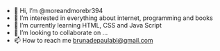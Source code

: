 - 👋 Hi, I’m @moreandmorebr394
- 👀 I’m interested in everything about internet, programming and books
- 🌱 I’m currently learning HTML, CSS and Java Script
- 💞️ I’m looking to collaborate on ...
- 📫 How to reach me brunadepaulabl@gmail.com

<!---
moreandmorebr394/moreandmorebr394 is a ✨ special ✨ repository because its `README.md` (this file) appears on your GitHub profile.
You can click the Preview link to take a look at your changes.
--->

